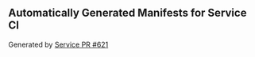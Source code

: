 ## Automatically Generated Manifests for Service CI
Generated by [Service PR #621](https://github.com/trustyai-explainability/trustyai-explainability/pull/621)
